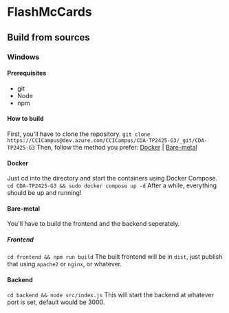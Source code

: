 # FlashMcCards

## Build from sources

### Windows

#### Prerequisites

- git
- Node
- npm

#### How to build

First, you'll have to clone the repository.
`git clone https://CCICampus@dev.azure.com/CCICampus/CDA-TP2425-G3/_git/CDA-TP2425-G3`
Then, follow the method you prefer: [Docker](#docker) | [Bare-metal](#Bare-metal)

#### <a id="docker"></a> Docker

Just cd into the directory and start the containers using Docker Compose.
`cd CDA-TP2425-G3 && sudo docker compose up -d`
After a while, everything should be up and running!

#### <a id="bare-metal"></a> Bare-metal

You'll have to build the frontend and the backend seperately.

##### Frontend

`cd frontend && npm run build`
The built frontend will be in `dist`, just publish that using `apache2` or `nginx`, or whatever.

#### Backend

`cd backend && node src/index.js`
This will start the backend at whatever port is set, default would be 3000.
